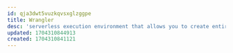 ```yaml
---
id: qja3dwt5vuzkqvsxglzggpe
title: Wrangler
desc: 'serverless execution environment that allows you to create entirely new applications or augment existing ones without configuring or maintaining new infrastructure.'
updated: 1704310844913
created: 1704310841121
---
```


